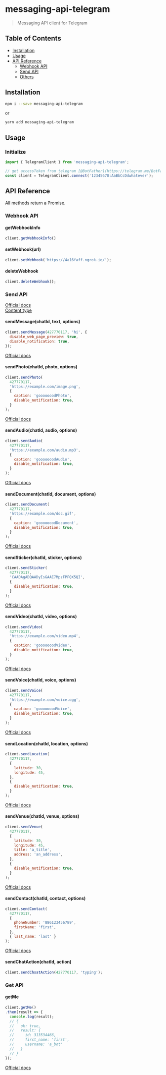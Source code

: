 # messaging-api-telegram

> Messaging API client for Telegram

## Table of Contents

- [Installation](#installation)
- [Usage](#usage)
- [API Reference](#api-reference)
  * [Webhook API](#webhook-api)
  * [Send API](#send-api)
  * [Others](#others)

## Installation

```sh
npm i --save messaging-api-telegram
```
or
```sh
yarn add messaging-api-telegram
```

## Usage

### Initialize

```js
import { TelegramClient } from 'messaging-api-telegram';

// get accessToken from telegram [@BotFather](https://telegram.me/BotFather)
const client = TelegramClient.connect('12345678:AaBbCcDdwhatever');
```

## API Reference

All methods return a Promise.

### Webhook API

#### getWebhookInfo

```js
client.getWebhookInfo()
```

#### setWebhook(url)

```js
client.setWebhook('https://4a16faff.ngrok.io/');
```

#### deleteWebhook

```js
client.deleteWebhook();
```

### Send API

[Official docs](https://core.telegram.org/bots/api#available-methods)  
[Content type](https://core.telegram.org/bots/api/#available-types)

#### sendMessage(chatId, text, options)

```js
client.sendMessage(427770117, 'hi', {
  disable_web_page_preview: true,
  disable_notification: true,
});
```

[Official docs](https://core.telegram.org/bots/api/#sendmessage)

#### sendPhoto(chatId, photo, options)

```js
client.sendPhoto(
  427770117,
  'https://example.com/image.png',
  {
    caption: 'gooooooodPhoto',
    disable_notification: true,
  }
);
```

[Official docs](https://core.telegram.org/bots/api/#sendphoto)

#### sendAudio(chatId, audio, options)

```js
client.sendAudio(
  427770117,
  'https://example.com/audio.mp3',
  {
    caption: 'gooooooodAudio',
    disable_notification: true,
  }
);
```

[Official docs](https://core.telegram.org/bots/api/#sendaudio)

#### sendDocument(chatId, document, options)

```js
client.sendDocument(
  427770117,
  'https://example.com/doc.gif',
  {
    caption: 'gooooooodDocument',
    disable_notification: true,
  }
);
```

[Official docs](https://core.telegram.org/bots/api/#senddocument)

#### sendSticker(chatId, sticker, options)

```js
client.sendSticker(
  427770117,
  'CAADAgADQAADyIsGAAE7MpzFPFQX5QI',
  {
    disable_notification: true,
  }
);
```

[Official docs](https://core.telegram.org/bots/api/#sendsticker)

#### sendVideo(chatId, video, options)

```js
client.sendVideo(
  427770117,
  'https://example.com/video.mp4',
  {
    caption: 'gooooooodVideo',
    disable_notification: true,
  }
);
```

[Official docs](https://core.telegram.org/bots/api/#sendvideo)

#### sendVoice(chatId, voice, options)

```js
client.sendVoice(
  427770117,
  'https://example.com/voice.ogg',
  {
    caption: 'gooooooodVoice',
    disable_notification: true,
  }
);
```

[Official docs](https://core.telegram.org/bots/api/#sendvoice)

#### sendLocation(chatId, location, options)

```js
client.sendLocation(
  427770117,
  {
    latitude: 30,
    longitude: 45,
  },
  {
    disable_notification: true,
  }
);
```

[Official docs](https://core.telegram.org/bots/api/#sendlocation)

#### sendVenue(chatId, venue, options)

```js
client.sendVenue(
  427770117,
  {
    latitude: 30,
    longitude: 45,
    title: 'a_title',
    address: 'an_address',
  },
  {
    disable_notification: true,
  }
);
```

[Official docs](https://core.telegram.org/bots/api/#sendvenue)

#### sendContact(chatId, contact, options)

```js
client.sendContact(
  427770117,
  {
    phoneNumber: '886123456789',
    firstName: 'first',
  },
  { last_name: 'last' }
);
```

[Official docs](https://core.telegram.org/bots/api/#sendcontact)

#### sendChatAction(chatId, action)

```js
client.sendChsatAction(427770117, 'typing');
```

### Get API

#### getMe

```js
client.getMe()
.then(result => {
  console.log(result);
  // {
  //   ok: true,
  //   result: {
  //     id: 313534466,
  //     first_name: 'first',
  //     username: 'a_bot'
  //   }
  // }
});
```

[Official docs](https://core.telegram.org/bots/api/#getme)
